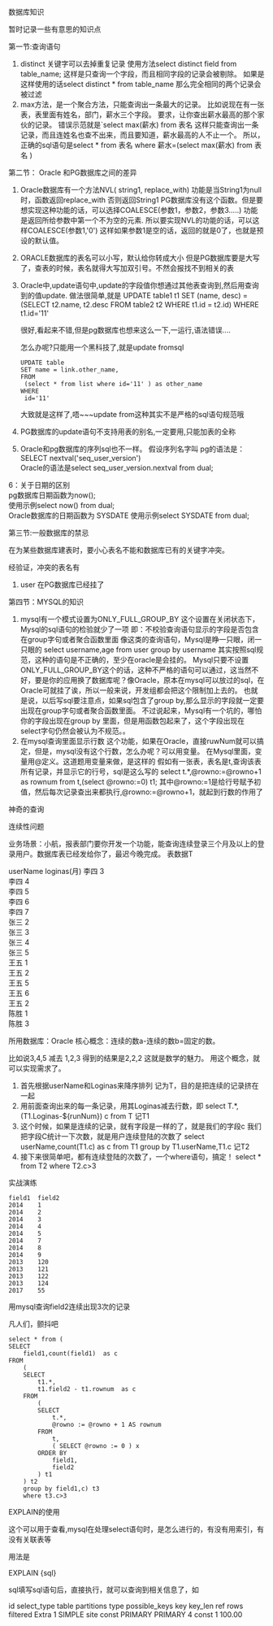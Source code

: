  数据库知识

暂时记录一些有意思的知识点

第一节:查询语句

1. distinct 关键字可以去掉重复记录
   使用方法select distinct field from table_name;
   这样是只查询一个字段，而且相同字段的记录会被剔除。
   如果是这样使用的话select distinct * from table_name
   那么完全相同的两个记录会被过滤
2. max方法，是一个聚合方法，只能查询出一条最大的记录。
   比如说现在有一张表，表里面有姓名，部门，薪水三个字段。
   要求，让你查出薪水最高的那个家伙的记录。
   错误示范就是`select max(薪水) from 表名
   这样只能查询出一条记录，而且连姓名也查不出来，而且要知道，薪水最高的人不止一个。
   所以，正确的sql语句是select * from 表名 where 薪水=(select max(薪水) from 表名 )

第二节： Oracle 和PG数据库之间的差异

1. Oracle数据库有一个方法NVL( string1, replace_with)
   功能是当String1为null时，函数返回replace_with
   否则返回String1
   PG数据库没有这个函数。但是要想实现这种功能的话，可以选择COALESCE(参数1，参数2，参数3.....)
   功能是返回所给参数中第一个不为空的元素.
   所以要实现NVL的功能的话，可以这样COALESCE(参数1,'0')
   这样如果参数1是空的话，返回的就是0了，也就是预设的默认值。
2. ORACLE数据库的表名可以小写，默认给你转成大小
   但是PG数据库要是大写了，查表的时候，表名就得大写加双引号。不然会报找不到相关的表
3. Oracle中,update语句中,update的字段值你想通过其他表查询到,然后用查询到的值update.
   做法很简单,就是
       UPDATE table1 t1
       SET (name, desc) = (SELECT t2.name, t2.desc
                                FROM table2 t2
                               WHERE t1.id = t2.id)
        WHERE t1.id='11'

   很好,看起来不错,但是pg数据库也想来这么一下,一运行,语法错误....

   怎么办呢?只能用一个黑科技了,就是update fromsql

       UPDATE table 
       SET name = link.other_name,
       FROM
        (select * from list where id='11' ) as other_name
       WHERE
        id='11'

   大致就是这样了,唔~~~update from这种其实不是严格的sql语句规范哦

1. PG数据库的update语句不支持用表的别名,一定要用,只能加表的全称
2. Oracle和pg数据库的序列sql也不一样。
假设序列名字叫
pg的语法是：SELECT nextval('seq_user_version')  
Oracle的语法是select seq_user_version.nextval  from dual;

6：关于日期的区别  
pg数据库日期函数为now();  
使用示例select now() from dual;  
Oracle数据库的日期函数为  SYSDATE
使用示例select SYSDATE from dual;  

第三节:一般数据库的禁忌

在为某些数据库建表时，要小心表名不能和数据库已有的关键字冲突。

经验证，冲突的表名有

1. user   在PG数据库已经挂了

第四节：MYSQL的知识

1. mysql有一个模式设置为ONLY_FULL_GROUP_BY
   这个设置在关闭状态下，Mysql的sql语句的检验就少了一项
   即：不校验查询语句显示的字段是否包含在group字句或者聚合函数里面
   像这类的查询语句，Mysql是睁一只眼，闭一只眼的
   select username,age from user group by username
   其实按照sql规范，这种的语句是不正确的，至少在oracle是会挂的。
   Mysql只要不设置ONLY_FULL_GROUP_BY这个的话，这种不严格的语句可以通过，这当然不好，要是你的应用换了数据库呢？像Oracle，原本在mysql可以放过的sql，在Oracle可就挂了诶，所以一般来说，开发组都会把这个限制加上去的。
   也就是说，以后写sql要注意点，如果sql包含了group by,那么显示的字段就一定要出现在group字句或者聚合函数里面。
   不过说起来，Mysql有一个坑的，哪怕你的字段出现在group by 里面，但是用函数包起来了，这个字段出现在select字句仍然会被认为不规范。。
2. 在mysql查询里面显示行数
这个功能，如果在Oracle，直接ruwNum就可以搞定，但是，mysql没有这个行数，怎么办呢？可以用变量。
在Mysql里面，变量用@定义。这道题用变量来做，是这样的
假如有一张表，表名是t,查询该表所有记录，并显示它的行号，sql是这么写的
select t.*,@rowno:=@rowno+1 as rownum from t,(select @rowno:=0) t1;
其中@rowno:=1是给行号赋予初值，然后每次记录查出来都执行,@rowno:=@rowno+1，就起到行数的作用了  

神奇的查询

连续性问题

业务场景：小航，报表部门要你开发一个功能，能查询连续登录三个月及以上的登录用户。数据库表已经发给你了，最迟今晚完成。
表数据T

  userName	loginas(月)
  李四      	3         
  李四      	4         
  李四      	5         
  李四      	6         
  李四      	7         
  张三      	2         
  张三      	3         
  张三      	4         
  张三      	5         
  王五      	1         
  王五      	2         
  王五      	5         
  王五      	6         
  王五      	2         
  陈胜      	1         
  陈胜      	3         

所用数据库：Oracle
核心概念：连续的数a-连续的数b=固定的数。

比如说3,4,5  减去 1,2,3 得到的结果是2,2,2 这就是数学的魅力。
用这个概念，就可以实现需求了。

1. 首先根据userName和Loginas来降序排列 记为T，目的是把连续的记录挤在一起
2. 用前面查询出来的每一条记录，用其Loginas减去行数，即 
select T.*,(T1.Loginas-${runNum}) c from T  记T1
3. 这个时候，如果是连续的记录，就有字段是一样的了，就是我们的字段c
我们把字段C统计一下次数，就是用户连续登陆的次数了
 select userName,count(T1.c) as c from T1 group by T1.userName,T1.c 
     记T2
4. 接下来很简单吧，都有连续登陆的次数了，一个where语句，搞定！
   select * from T2 where T2.c>3

实战演练

    field1	field2
    2014	1
    2014	2
    2014	3
    2014	4
    2014	5
    2014	7
    2014	8
    2014	9
    2013	120
    2013	121
    2013	122
    2013	124
    2017	55

用mysql查询field2连续出现3次的记录

凡人们，颤抖吧

    select * from (
    SELECT
    	field1,count(field1)  as c
    FROM
    	(
    	SELECT
    		t1.*,
    		t1.field2 - t1.rownum  as c
    	FROM
    		(
    		SELECT
    			t.*,
    			@rowno := @rowno + 1 AS rownum 
    		FROM
    			t,
    			( SELECT @rowno := 0 ) x 
    		ORDER BY
    			field1,
    			field2 
    		) t1 
    	) t2
    	group by field1,c) t3
    	where t3.c>3





EXPLAIN的使用

这个可以用于查看,mysql在处理select语句时，是怎么进行的，有没有用索引，有没有关联表等

用法是

EXPLAIN {sql}

sql填写sql语句后，直接执行，就可以查询到相关信息了，如

  id  	select_type	table	partitions	type 	possible_keys	key    	key_len	ref  	rows	filtered	Extra
  1   	SIMPLE     	site 	          	const	PRIMARY      	PRIMARY	4      	const	1   	100.00  	     
      	           	     	          	     	             	       	       	     	    	        	     
      	           	     	          	     	             	       	       	     	    	        	     

 
